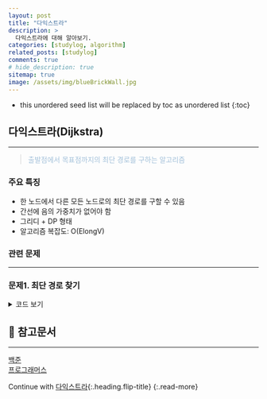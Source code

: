 ```yaml
---
layout: post
title: "다익스트라"
description: >
  다익스트라에 대해 알아보기.
categories: [studylog, algorithm]
related_posts: [studylog]
comments: true
# hide_description: true
sitemap: true
image: /assets/img/blueBrickWall.jpg
---
```


* this unordered seed list will be replaced by toc as unordered list 
{:toc}

## 다익스트라(Dijkstra)
<hr/>

> <font color="#A3C1DA">출발점에서 목표점까지의 최단 경로를 구하는 알고리즘</font>

### 주요 특징
- 한 노드에서 다른 모든 노드로의 최단 경로를 구할 수 있음
- 간선에 음의 가중치가 없어야 함
- 그리디 + DP 형태
- 알고리즘 복잡도: O(ElongV)

### 관련 문제 
<hr/>

### 문제1. 최단 경로 찾기
 
<details>
<summary>코드 보기</summary>
<div markdown="1">

 ```java
// 다익스트라 - 우선순위 큐 사용
public class _Dijkstra {
    static class Node {
        int to;
        int weight;

        public Node(int to, int weight) {
            this.to = to;
            this.weight = weight;
        }

        @Override
        public String toString() {
            return "(" + to + ", " + weight + ")";
        }
    }

    public static void dijkstra(int v, int[][] data, int start) {
        // 그래프 구성
        ArrayList<ArrayList<Node>> graph = new ArrayList<>();
        for (int i = 0; i < v + 1; i++) {
            graph.add(new ArrayList<>());
        }

        for (int i = 0; i < data.length; i++) {
            graph.get(data[i][0]).add(new Node(data[i][1], data[i][2]));
        }

        // 그래프 확인
        for (int i = 1; i < graph.size(); i++) {
            System.out.println("Node " + i + ": " + graph.get(i));
        }

        int[] dist = new int[v + 1];

        for (int i = 1; i < v + 1; i++) {
            dist[i] = Integer.MAX_VALUE;
        }

        // 자기 자신 위치 초기화
        dist[start] = 0;

        PriorityQueue<Node> pq = new PriorityQueue<>((x, y) -> x.weight - y.weight); // 작은 것 부터 차례대로
        pq.offer(new Node(start, 0));

        while (!pq.isEmpty()) {
            System.out.println(pq);
            Node curNode = pq.poll();

            if (dist[curNode.to] < curNode.weight) {
                continue;
            }

            for (int i = 0; i < graph.get(curNode.to).size(); i++) {
                Node adjNode = graph.get(curNode.to).get(i);

                if (adjNode.weight < dist[adjNode.to]) {
                    dist[adjNode.to] = adjNode.weight;
                }
            }
        }

        // 결과 출력
        for (int i = 1; i < v + 1; i++) {
            if (dist[i] == Integer.MAX_VALUE) {
                System.out.println("INF");
            } else {
                System.out.println(dist[i] + " ");
            }
        }
    }

    public static void main(String[] args) {
        int[][] data = [{1, 2, 3}, {1, 3, 3}, {2, 3, 4}, {2, 4, 5}, {3, 4, 6}, {5, 1, 1}];
        dijkstra(5, data, 1);
    }
}
```   
</div>
</details>

## 📄 참고문서
<hr/>
<a href="https://www.acmicpc.net/">백준</a><br>
<a href="https://school.programmers.co.kr/">프로그래머스</a> 

Continue with [다익스트라](2023-06-02-다익스트라.md){:.heading.flip-title}
{:.read-more}

<link rel="stylesheet" href="https://cdnjs.cloudflare.com/ajax/libs/font-awesome/5.15.3/css/all.min.css">